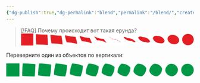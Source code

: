 ```yaml
---
{"dg-publish":true,"dg-permalink":"blend","permalink":"/blend/","created":"2023-10-09T12:57:03.935+07:00","updated":"2023-10-19T12:09:56.092+07:00"}
---
```


> [!FAQ] Почему происходит вот такая ерунда?
> ![](/img/user/assets/blend-wrong.png)

Переверните один из объектов по вертикали:

![](/img/user/assets/blend-good.png)

